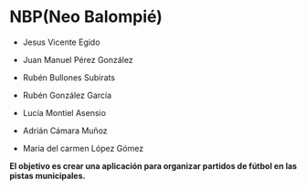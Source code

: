 <h1> NBP(Neo Balompié) </h1>

* Jesus Vicente Egido

* Juan Manuel Pérez González

* Rubén Bullones Subirats

* Rubén González García

* Lucía Montiel Asensio

* Adrián Cámara Muñoz

* Maria del carmen López Gómez

**El objetivo es crear una aplicación para organizar partidos de fútbol en las pistas municipales.**
